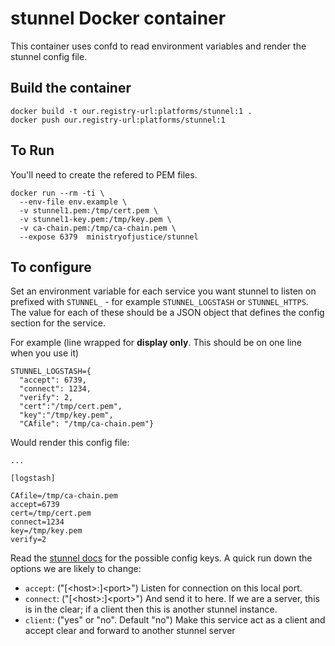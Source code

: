 # stunnel Docker container

This container uses confd to read environment variables and render the stunnel config file.

## Build the container

```
docker build -t our.registry-url:platforms/stunnel:1 .
docker push our.registry-url:platforms/stunnel:1
```

## To Run

You'll need to create the refered to PEM files.

```
docker run --rm -ti \
  --env-file env.example \
  -v stunnel1.pem:/tmp/cert.pem \
  -v stunnel1-key.pem:/tmp/key.pem \
  -v ca-chain.pem:/tmp/ca-chain.pem \
  --expose 6379  ministryofjustice/stunnel
```

## To configure

Set an environment variable for each service you want stunnel to listen on
prefixed with `STUNNEL_` - for example `STUNNEL_LOGSTASH` or `STUNNEL_HTTPS`.
The value for each of these should be a JSON object that defines the config
section for the service.

For example (line wrapped for **display only**. This should be on one line when you use it)

```
STUNNEL_LOGSTASH={
  "accept": 6739, 
  "connect": 1234, 
  "verify": 2,
  "cert":"/tmp/cert.pem",
  "key":"/tmp/key.pem",
  "CAfile": "/tmp/ca-chain.pem"}
```

Would render this config file:

```
...

[logstash]

CAfile=/tmp/ca-chain.pem
accept=6739
cert=/tmp/cert.pem
connect=1234
key=/tmp/key.pem
verify=2
```

Read the [stunnel docs][stunnel_docs] for the possible config keys. A quick run down the options we are likely to change:

- `accept`: ("[\<host>:]\<port>") Listen for connection on this local port.
- `connect`: ("[\<host>:]\<port>") And send it to here. If we are a server, this is in the clear; if a client then this is another stunnel instance. 
- `client`: ("yes" or "no". Default "no") Make this service act as a client and accept clear and forward to another stunnel server

[stunnel_docs]: https://www.stunnel.org/static/stunnel.html#SERVICE-LEVEL-OPTIONS
